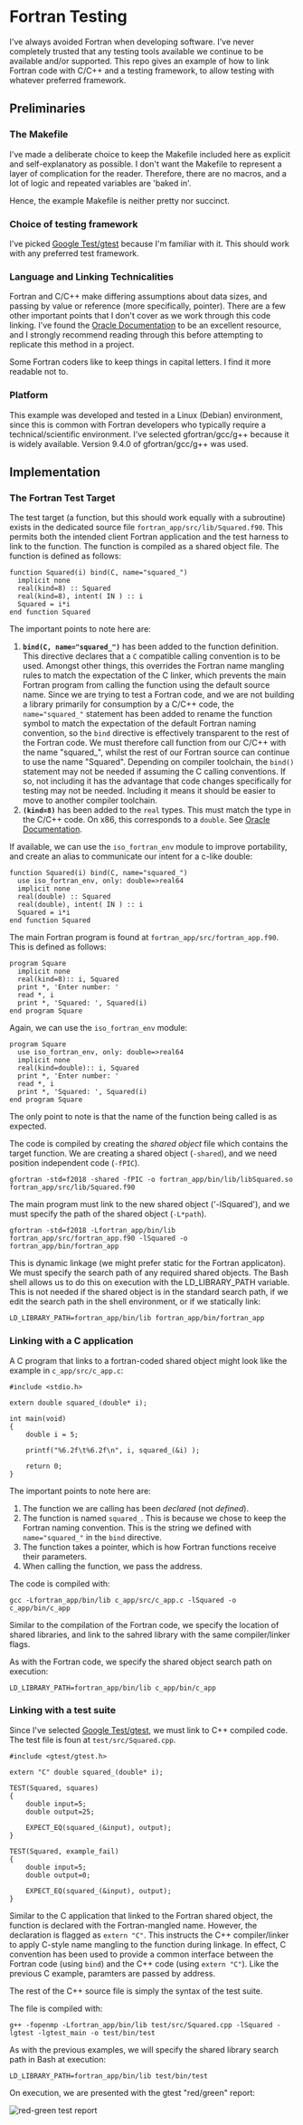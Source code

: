 
# Fortran Testing

I've always avoided Fortran when developing software. I've never completely trusted that any testing tools available we continue to be available and/or supported. This repo gives an example of how to link Fortran code with C/C++ and a testing framework, to allow testing with whatever preferred framework.

## Preliminaries

### The Makefile

I've made a deliberate choice to keep the Makefile included here as explicit and self-explanatory as possible. I don't want the Makefile to represent a layer of complication for the reader. Therefore, there are no macros, and a lot of logic and repeated variables are 'baked in'.

Hence, the example Makefile is neither pretty nor succinct.

### Choice of testing framework

I've picked [Google Test/gtest](https://github.com/google/googletest/) because I'm familiar with it. This should work with any preferred test framework.

### Language and Linking Technicalities

Fortran and C/C++ make differing assumptions about data sizes, and passing by value or reference (more specifically, pointer). There are a few other important points that I don't cover as we work through this code linking. I've found the [Oracle Documentation](https://docs.oracle.com/cd/E19422-01/819-3685/11_cfort.html) to be an excellent resource, and I strongly recommend reading through this before attempting to replicate this method in a project.

Some Fortran coders like to keep things in capital letters. I find it more readable not to.

### Platform

This example was developed and tested in a Linux (Debian) environment, since this is common with Fortran developers who typically require a technical/scientific environment. I've selected gfortran/gcc/g++ because it is widely available. Version 9.4.0 of gfortran/gcc/g++ was used.

## Implementation

### The Fortran Test Target

The test target (a function, but this should work equally with a subroutine) exists in the dedicated source file `fortran_app/src/lib/Squared.f90`. This permits both the intended client Fortran application and the test harness to link to the function. The function is compiled as a shared object file. The function is defined as follows:

```
function Squared(i) bind(C, name="squared_")
  implicit none
  real(kind=8) :: Squared
  real(kind=8), intent( IN ) :: i
  Squared = i*i
end function Squared
```

The important points to note here are:

1. **`bind(C, name="squared_")`** has been added to the function definition. This directive declares that a `C` compatible calling convention is to be used. Amongst other things, this overrides the Fortran name mangling rules to match the expectation of the C linker, which prevents the main Fortran program from calling the function using the default source name. Since we are trying to test a Fortran code, and we are not building a library primarily for consumption by a C/C++ code, the `name="squared_"` statement has been added to rename the function symbol to match the expectation of the default Fortran naming convention, so the `bind` directive is effectively transparent to the rest of the Fortran code. We must therefore call function from our C/C++ with the name "squared_", whilst the rest of our Fortran source can continue to use the name "Squared". Depending on compiler toolchain, the `bind()` statement may not be needed if assuming the C calling conventions. If so, not including it has the advantage that code changes specifically for testing may not be needed. Including it means it should be easier to move to another compiler toolchain.
2. **`(kind=8)`** has been added to the `real` types. This must match the type in the C/C++ code. On x86, this corresponds to a `double`. See [Oracle Documentation](https://docs.oracle.com/cd/E19422-01/819-3685/11_cfort.html).

If available, we can use the `iso_fortran_env` module to improve portability, and create an alias to communicate our intent for a c-like double:

```
function Squared(i) bind(C, name="squared_")
  use iso_fortran_env, only: double=>real64
  implicit none
  real(double) :: Squared
  real(double), intent( IN ) :: i
  Squared = i*i
end function Squared
```

The main Fortran program is found at `fortran_app/src/fortran_app.f90`. This is defined as follows:

```
program Square
  implicit none
  real(kind=8):: i, Squared
  print *, 'Enter number: '
  read *, i
  print *, 'Squared: ', Squared(i)
end program Square
```

Again, we can use the `iso_fortran_env` module:

```
program Square
  use iso_fortran_env, only: double=>real64
  implicit none
  real(kind=double):: i, Squared
  print *, 'Enter number: '
  read *, i
  print *, 'Squared: ', Squared(i)
end program Square
```

The only point to note is that the name of the function being called is as expected.

The code is compiled by creating the *shared object* file which contains the target function. We are creating a shared object (`-shared`), and we need position independent code (`-fPIC`).

`gfortran -std=f2018 -shared -fPIC -o fortran_app/bin/lib/libSquared.so fortran_app/src/lib/Squared.f90`

The main program must link to the new shared object ('-lSquared'), and we must specify the path of the shared object (`-L*path`).

`gfortran -std=f2018 -Lfortran_app/bin/lib fortran_app/src/fortran_app.f90 -lSquared -o fortran_app/bin/fortran_app`

This is dynamic linkage (we might prefer static for the Fortran applicaton). We must specify the search path of any required shared objects. The Bash shell allows us to do this on execution with the LD_LIBRARY_PATH variable. This is not needed if the shared object is in the standard search path, if we edit the search path in the shell environment, or if we statically link:

`LD_LIBRARY_PATH=fortran_app/bin/lib fortran_app/bin/fortran_app`

### Linking with a C application

A C program that links to a fortran-coded shared object might look like the example in `c_app/src/c_app.c`:

```
#include <stdio.h>

extern double squared_(double* i);

int main(void)
{
	double i = 5;
	
	printf("%6.2f\t%6.2f\n", i, squared_(&i) );
	
	return 0;
}
```

The important points to note here are:

1. The function we are calling has been *declared* (not *defined*).
2. The function is named `squared_`. This is because we chose to keep the Fortran naming convention. This is the string we defined with `name="squared_"` in the `bind` directive.
3. The function takes a pointer, which is how Fortran functions receive their parameters.
4. When calling the function, we pass the address.

The code is compiled with:

`gcc -Lfortran_app/bin/lib c_app/src/c_app.c -lSquared -o c_app/bin/c_app`

Similar to the compilation of the Fortran code, we specify the location of shared libraries, and link to the sahred library with the same compiler/linker flags.

As with the Fortran code, we specify the shared object search path on execution:

`LD_LIBRARY_PATH=fortran_app/bin/lib c_app/bin/c_app`

### Linking with a test suite

Since I've selected [Google Test/gtest](https://github.com/google/googletest/), we must link to C++ compiled code. The test file is foun at `test/src/Squared.cpp`.

```
#include <gtest/gtest.h>

extern "C" double squared_(double* i);

TEST(Squared, squares)
{
	double input=5;
	double output=25;
	
	EXPECT_EQ(squared_(&input), output);
}

TEST(Squared, example_fail)
{
	double input=5;
	double output=0;
	
	EXPECT_EQ(squared_(&input), output);
}
```

Similar to the C application that linked to the Fortran shared object, the function is declared with the Fortran-mangled name. However, the declaration is flagged as `extern "C"`. This instructs the C++ compiler/linker to apply C-style name mangling to the function during linkage. In effect, C convention has been used to provide a common interface between the Fortran code (using `bind`) and the C++ code (using `extern "C"`). Like the previous C example, paramters are passed by address.

The rest of the C++ source file is simply the syntax of the test suite.

The file is compiled with:

`g++ -fopenmp -Lfortran_app/bin/lib test/src/Squared.cpp -lSquared -lgtest -lgtest_main -o test/bin/test`

As with the previous examples, we will specify the shared library search path in Bash at execution:

`LD_LIBRARY_PATH=fortran_app/bin/lib test/bin/test`

On execution, we are presented with the gtest "red/green" report:

![red-green test report](red-green.png)
